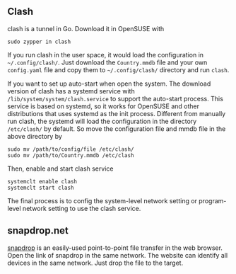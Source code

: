 ## Clash

clash is a tunnel in Go.
Download it in OpenSUSE with

    sudo zypper in clash

If you run clash in the user space, it would load the configuration in `~/.config/clash/`.
Just download the `Country.mmdb` file and your own `config.yaml` file and copy them to `~/.config/clash/` directory and run `clash`.

If you want to set up auto-start when open the system.
The download version of clash has a systemd service with `/lib/system/system/clash.service` to support the auto-start process.
This service is based on systemd, so it works for OpenSUSE and other distributions that uses systemd as the init process.
Different from manually run clash, the systemd will load the configuration in the directory `/etc/clash/` by default.
So move the configuration file and mmdb file in the above directory by

    sudo mv /path/to/config/file /etc/clash/
    sudo mv /path/to/Country.mmdb /etc/clash

Then, enable and start clash service

    systemclt enable clash
    systemclt start clash


The final process is to config the system-level network setting or program-level network setting to use the clash service.

## snapdrop.net

[snapdrop](https://snapdrop.net) is an easily-used point-to-point file transfer in the web browser.
Open the link of snapdrop in the same network.
The website can identify all devices in the same network. 
Just drop the file to the target.
